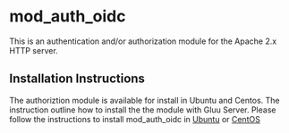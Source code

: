 # mod_auth_oidc

This is an authentication and/or authorization module for the Apache 2.x HTTP server.



## Installation Instructions

The authoriztion module is available for install in Ubuntu and Centos. 
The instruction outline how to install the the module with Gluu Server. 
Please follow the instructions to install mod_auth_oidc in [Ubuntu](ubuntu-installation.md) or [CentOS](centos-installation.md)


